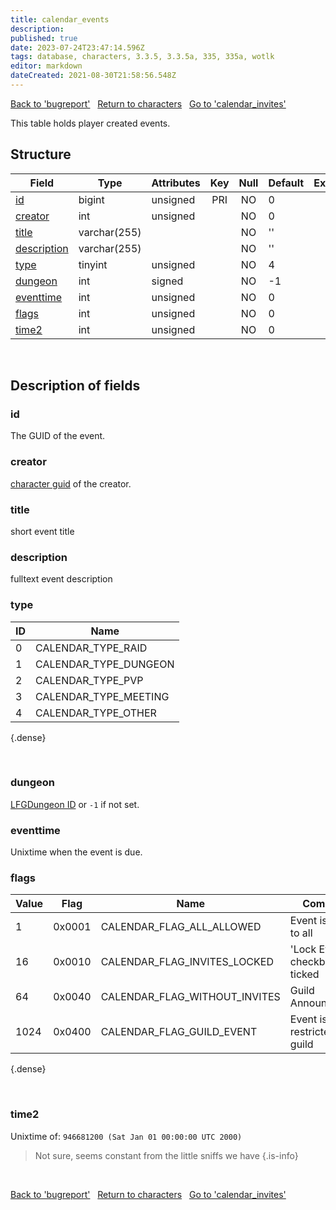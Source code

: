 ```yaml
---
title: calendar_events
description:
published: true
date: 2023-07-24T23:47:14.596Z
tags: database, characters, 3.3.5, 3.3.5a, 335, 335a, wotlk
editor: markdown
dateCreated: 2021-08-30T21:58:56.548Z
---
```


<a href="https://trinitycore.info/en/database/335/characters/bugreport" class="mt-5 v-btn v-btn--depressed v-btn--flat v-btn--outlined theme--light v-size--default darkblue--text text--lighten-3"><span class="v-btn__content"><i aria-hidden="true" class="v-icon notranslate v-icon--left mdi mdi-arrow-left theme--light"></i><span>Back to 'bugreport'</span></span></a>&nbsp;&nbsp;&nbsp;<a href="https://trinitycore.info/en/database/335/characters/home" class="mt-5 v-btn v-btn--depressed v-btn--flat v-btn--outlined theme--light v-size--default darkblue--text text--lighten-3"><span class="v-btn__content"><i aria-hidden="true" class="v-icon notranslate v-icon--left mdi mdi-home-outline theme--light"></i><span>Return to characters</span></span></a>&nbsp;&nbsp;&nbsp;<a href="https://trinitycore.info/en/database/335/characters/calendar_invites" class="mt-5 v-btn v-btn--depressed v-btn--flat v-btn--outlined theme--light v-size--default darkblue--text text--lighten-3"><span class="v-btn__content"><span>Go to 'calendar_invites'</span><i aria-hidden="true" class="v-icon notranslate v-icon--right mdi mdi-arrow-right theme--light"></i></span></a>

This table holds player created events.

## Structure

| Field | Type | Attributes | Key | Null | Default | Extra | Comment |
| --- | --- | --- | :---: | :---: | --- | --- | --- |
| [id](#id-alt) | bigint | unsigned | PRI | NO | 0 |  |  |
| [creator](#creator) | int | unsigned |  | NO | 0 |  |  |
| [title](#title) | varchar(255) |  |  | NO | '' |  |  |
| [description](#description) | varchar(255) |  |  | NO | '' |  |  |
| [type](#type) | tinyint | unsigned |  | NO | 4 |  |  |
| [dungeon](#dungeon) | int | signed |  | NO | -1 |  |  |
| [eventtime](#eventtime) | int | unsigned |  | NO | 0 |  |  |
| [flags](#flags) | int | unsigned |  | NO | 0 |  |  |
| [time2](#time2) | int | unsigned |  | NO | 0 |  |  |
&nbsp;
## Description of fields

### id <!-- {#id-alt} -->
The GUID of the event.
&nbsp;

### creator
[character guid](../characters/characters#guid) of the creator.
&nbsp;

### title
short event title
&nbsp;

### description
fulltext event description
&nbsp;

### type
| ID | Name |
|----|------|
| 0 | CALENDAR_TYPE_RAID |
| 1 | CALENDAR_TYPE_DUNGEON |
| 2 | CALENDAR_TYPE_PVP |
| 3 | CALENDAR_TYPE_MEETING |
| 4 | CALENDAR_TYPE_OTHER |
{.dense}

&nbsp;

### dungeon
[LFGDungeon ID](/files/DBC/335/lfgdungeons#id) or `-1` if not set.
&nbsp;

### eventtime
Unixtime when the event is due.
&nbsp;

### flags
| Value | Flag | Name | Comment |
|-------|------|------|---------|
| 1 | 0x0001 | CALENDAR_FLAG_ALL_ALLOWED | Event is open to all |
| 16 | 0x0010 | CALENDAR_FLAG_INVITES_LOCKED | 'Lock Event' checkbox ticked |
| 64 | 0x0040 | CALENDAR_FLAG_WITHOUT_INVITES | Guild Announcement |
| 1024 | 0x0400 | CALENDAR_FLAG_GUILD_EVENT | Event is restricted to guild |
{.dense}

&nbsp;

### time2
Unixtime of: `946681200 (Sat Jan 01 00:00:00 UTC 2000)`

> Not sure, seems constant from the little sniffs we have
{.is-info}


&nbsp;

<a href="https://trinitycore.info/en/database/335/characters/bugreport" class="mt-5 v-btn v-btn--depressed v-btn--flat v-btn--outlined theme--light v-size--default darkblue--text text--lighten-3"><span class="v-btn__content"><i aria-hidden="true" class="v-icon notranslate v-icon--left mdi mdi-arrow-left theme--light"></i><span>Back to 'bugreport'</span></span></a>&nbsp;&nbsp;&nbsp;<a href="https://trinitycore.info/en/database/335/characters/home" class="mt-5 v-btn v-btn--depressed v-btn--flat v-btn--outlined theme--light v-size--default darkblue--text text--lighten-3"><span class="v-btn__content"><i aria-hidden="true" class="v-icon notranslate v-icon--left mdi mdi-home-outline theme--light"></i><span>Return to characters</span></span></a>&nbsp;&nbsp;&nbsp;<a href="https://trinitycore.info/en/database/335/characters/calendar_invites" class="mt-5 v-btn v-btn--depressed v-btn--flat v-btn--outlined theme--light v-size--default darkblue--text text--lighten-3"><span class="v-btn__content"><span>Go to 'calendar_invites'</span><i aria-hidden="true" class="v-icon notranslate v-icon--right mdi mdi-arrow-right theme--light"></i></span></a>
